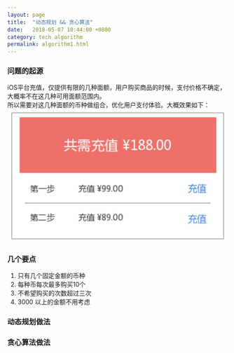 ```yaml
---
layout: page
title:  "动态规划 && 贪心算法"
date:   2018-05-07 10:44:00 +0800
category: tech algorithm
permalink: algorithm1.html
---
```


### 问题的起源
iOS平台充值，仅提供有限的几种面额，用户购买商品的时候，支付价格不确定，大概率不在这几种可用面额范围内。  
所以需要对这几种面额的币种做组合，优化用户支付体验。大概效果如下：
![design](/assets/post-images/algorithm/result.png)

### 几个要点
1. 只有几个固定金额的币种
2. 每种币每次最多购买10个
3. 不希望购买的次数超过三次
4. 3000 以上的金额不用考虑

### 动态规划做法

### 贪心算法做法